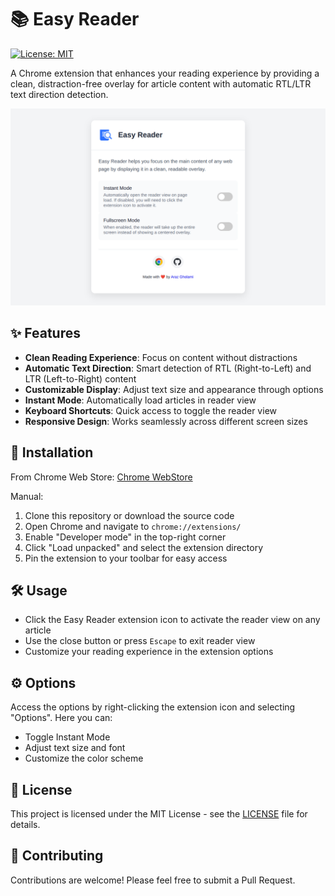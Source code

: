 # 📚 Easy Reader

[![License: MIT](https://img.shields.io/badge/License-MIT-yellow.svg)](https://opensource.org/licenses/MIT)

A Chrome extension that enhances your reading experience by providing a clean, distraction-free overlay for article content with automatic RTL/LTR text direction detection.

![screenshot](screenshot.png)

## ✨ Features

- **Clean Reading Experience**: Focus on content without distractions
- **Automatic Text Direction**: Smart detection of RTL (Right-to-Left) and LTR (Left-to-Right) content
- **Customizable Display**: Adjust text size and appearance through options
- **Instant Mode**: Automatically load articles in reader view
- **Keyboard Shortcuts**: Quick access to toggle the reader view
- **Responsive Design**: Works seamlessly across different screen sizes

## 🚀 Installation

From Chrome Web Store: [Chrome WebStore](https://chromewebstore.google.com/detail/easy-reader/fijalbmgmpfidhhffjngcndldicejbbk)

Manual:
1. Clone this repository or download the source code
2. Open Chrome and navigate to `chrome://extensions/`
3. Enable "Developer mode" in the top-right corner
4. Click "Load unpacked" and select the extension directory
5. Pin the extension to your toolbar for easy access

## 🛠️ Usage

- Click the Easy Reader extension icon to activate the reader view on any article
- Use the close button or press `Escape` to exit reader view
- Customize your reading experience in the extension options

## ⚙️ Options

Access the options by right-clicking the extension icon and selecting "Options". Here you can:
- Toggle Instant Mode
- Adjust text size and font
- Customize the color scheme

## 📝 License

This project is licensed under the MIT License - see the [LICENSE](LICENSE) file for details.

## 🤝 Contributing

Contributions are welcome! Please feel free to submit a Pull Request.
